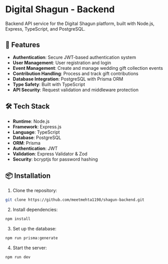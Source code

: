 # Digital Shagun - Backend

Backend API service for the Digital Shagun platform, built with Node.js, Express, TypeScript, and PostgreSQL.

## 🚀 Features

- **Authentication**: Secure JWT-based authentication system
- **User Management**: User registration and login
- **Event Management**: Create and manage wedding gift collection events
- **Contribution Handling**: Process and track gift contributions
- **Database Integration**: PostgreSQL with Prisma ORM
- **Type Safety**: Built with TypeScript
- **API Security**: Request validation and middleware protection

## 🛠️ Tech Stack

- **Runtime**: Node.js
- **Framework**: Express.js
- **Language**: TypeScript
- **Database**: PostgreSQL
- **ORM**: Prisma
- **Authentication**: JWT
- **Validation**: Express Validator & Zod
- **Security**: bcryptjs for password hashing

## 📦 Installation

1. Clone the repository: 

```bash
git clone https://github.com/meetmehta1198/shagun-backend.git
```

2. Install dependencies:

```bash
npm install
```
3. Set up the database:

```bash
npm run prisma:generate
```

4. Start the server:

```bash
npm run dev
```
